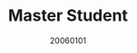 ---
name: WenLi Sun
title: Master Student
email: 2233055@tongji.edu.cn
website: 
note:
category: Master Students
photo: "/images/people/enrolled/master/SunWenLi.jpg" 
date: 20060101
---